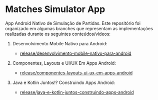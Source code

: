 # Matches Simulator App

App Android Nativo de Simulação de Partidas. Este repositório foi organizado em algumas branches que representam as implementações realizadas durante os seguintes conteúdos/vídeos:

1. Desenvolvimento Mobile Nativo para Android:
    - [release/desenvolvimento-mobile-nativo-para-android](https://github.com/ddoniela/matches-simulator-app/tree/release/desenvolvimento-mobile-nativo-para-android)
  
    

2. Componentes, Layouts e UI/UX Em Apps Android:
    - [release/componentes-layouts-ui-ux-em-apps-android](https://github.com/ddoniela/matches-simulator-app/tree/release/componentes-layouts-ui-ux-em-apps-android)
  

3. Java e Kotlin Juntos!? Construindo Apps Android:
    - [release/java-e-kotlin-juntos-construindo-apps-android](https://github.com/ddoniela/matches-simulator-app/tree/release/java-e-kotlin-juntos-construindo-apps-android)
  

